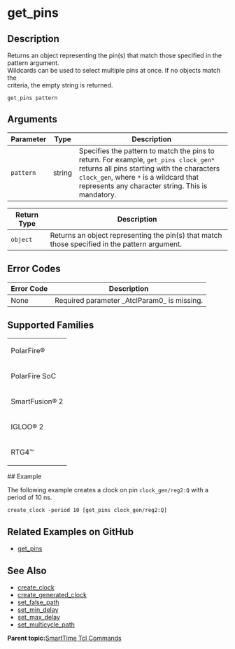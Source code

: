 # get\_pins

## Description

Returns an object representing the pin\(s\) that match those specified in the pattern argument.<br /> Wildcards can be used to select multiple pins at once. If no objects match the<br /> criteria, the empty string is returned.

```
get_pins pattern
```

## Arguments

|Parameter|Type|Description|
|---------|----|-----------|
|`pattern`|string|Specifies the pattern to match the pins to return. For example, `get_pins clock_gen*` returns all pins starting with the characters `clock_gen`, where `*` is a wildcard that represents any character string. This is mandatory.|

|Return Type|Description|
|-----------|-----------|
|`object`|Returns an object representing the pin\(s\) that match those specified in the pattern argument.|

## Error Codes

|Error Code|Description|
|----------|-----------|
|None|Required parameter \_AtclParam0\_ is missing.|

## Supported Families

<table id="GUID-56F9E300-6CAB-48D0-9D92-B4EC8F62D904"><tbody><tr><td>

PolarFire®

</td></tr><tr><td>

PolarFire SoC

</td></tr><tr><td>

SmartFusion® 2

</td></tr><tr><td>

IGLOO® 2

</td></tr><tr><td>

RTG4™

</td></tr></tbody>
</table>## Example

The following example creates a clock on pin `clock_gen/reg2:Q` with a period of 10 ns.

```
create_clock -period 10 [get_pins clock_gen/reg2:Q]
```

## Related Examples on GitHub

-   [get\_pins](https://github.com/MicrochipTech/Libero-SoC-Design-Suite-Tcl-Examples/tree/basic_tcl_examples/SmartTime/get_pins)

## See Also

-   [create\_clock](GUID-4E57FF57-C7A3-4E62-B7FC-7D826501B5BF.md)
-   [create\_generated\_clock](GUID-36A5C4BB-EA20-4AF5-B4D5-1C9F4DA91964.md)
-   [set\_false\_path](GUID-7CE41461-4066-4811-9165-24CE466AB221.md)
-   [set\_min\_delay](GUID-244CC545-2A74-4548-8861-D493EAB878BA.md)
-   [set\_max\_delay](GUID-CDCFAAE7-BB67-4F0A-9E54-88F759325E05.md)
-   [set\_multicycle\_path](GUID-652A2AE7-5995-4C36-A9DF-FDCA8CE0B5C3.md)

**Parent topic:**[SmartTime Tcl Commands](GUID-96623DD0-9D90-4AFA-90C3-B2BAEEE15670.md)

